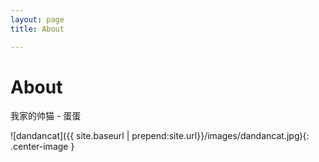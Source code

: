 ```yaml
---
layout: page 
title: About

---
```


# About

我家的帅猫 - 蛋蛋

![dandancat]({{ site.baseurl | prepend:site.url}}/images/dandancat.jpg){: .center-image }